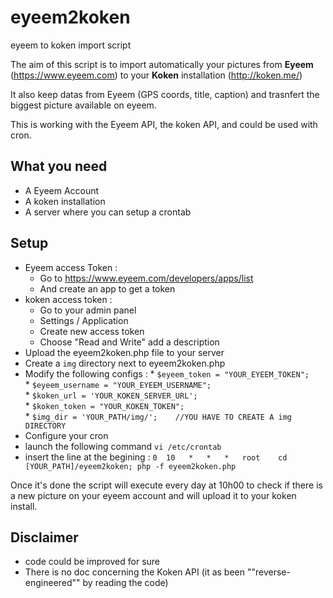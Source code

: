 # eyeem2koken
eyeem to koken import script

The aim of this script is to import automatically your pictures from __Eyeem__ (https://www.eyeem.com) to your __Koken__ installation (http://koken.me/)

It also keep datas from Eyeem (GPS coords, title, caption) and trasnfert the biggest picture available on eyeem.

This is working with the Eyeem API, the koken API, and could be used with cron.

What you need 
---------------------
* A Eyeem Account
* A koken installation
* A server where you can setup a crontab

Setup
---------------------
* Eyeem access Token :
  * Go to https://www.eyeem.com/developers/apps/list 
  * And create an app to get a token
* koken access token : 
  * Go to your admin panel
  * Settings / Application
  * Create new access token
  * Choose "Read and Write" add a description
* Upload the eyeem2koken.php file to your server
* Create a `img` directory next to eyeem2koken.php
* Modify the following configs :
	   * `$eyeem_token = "YOUR_EYEEM_TOKEN";                                    `
	   * `$eyeem_username = "YOUR_EYEEM_USERNAME";                              `
	   * `$koken_url = 'YOUR_KOKEN_SERVER_URL';                                 `
	   * `$koken_token = "YOUR_KOKEN_TOKEN";                                    `
	   * `$img_dir = 'YOUR_PATH/img/';    //YOU HAVE TO CREATE A img DIRECTORY  `
 * Configure your cron
  * launch the following command `vi /etc/crontab`
  * insert the line at the begining : `0  10   *   *   *   root    cd [YOUR_PATH]/eyeem2koken; php -f eyeem2koken.php   `
  
Once it's done the script will execute every day at 10h00 to check if there is a new picture on your eyeem account and will upload it to your koken install.


Disclaimer
---------------------
* code could be improved for sure
* There is no doc concerning the Koken API (it as been ""reverse-engineered"" by reading the code)
